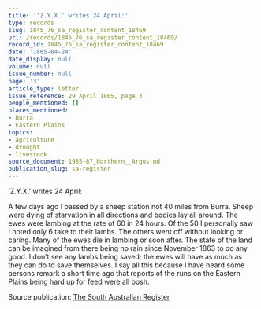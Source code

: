 ```yaml
---
title: '‘Z.Y.X.’ writes 24 April:'
type: records
slug: 1845_76_sa_register_content_18469
url: /records/1845_76_sa_register_content_18469/
record_id: 1845_76_sa_register_content_18469
date: '1865-04-24'
date_display: null
volume: null
issue_number: null
page: '3'
article_type: letter
issue_reference: 29 April 1865, page 3
people_mentioned: []
places_mentioned:
- Burra
- Eastern Plains
topics:
- agriculture
- drought
- livestock
source_document: 1985-87_Northern__Argus.md
publication_slug: sa-register
---
```


‘Z.Y.X.’ writes 24 April:

A few days ago I passed by a sheep station not 40 miles from Burra.  Sheep were dying of starvation in all directions and bodies lay all around.  The ewes were lambing at the rate of 60 in 24 hours.  Of the 50 I personally saw I noted only 6 take to their lambs.  The others went off without looking or caring.  Many of the ewes die in lambing or soon after.  The state of the land can be imagined from there being no rain since November 1863 to do any good.  I don’t see any lambs being saved; the ewes will have as much as they can do to save themselves.  I say all this because I have heard some persons remark a short time ago that reports of the runs on the Eastern Plains being hard up for feed were all bosh.


Source publication: [The South Australian Register](/publications/sa-register/)
